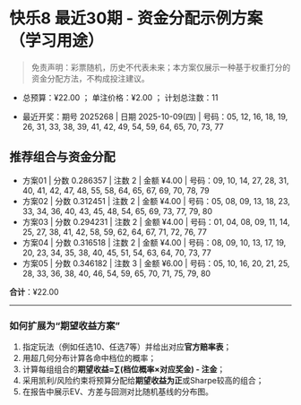 # 快乐8 最近30期 - 资金分配示例方案（学习用途）

> 免责声明：彩票随机，历史不代表未来；本方案仅展示一种基于权重打分的资金分配方法，不构成投注建议。

- 总预算：¥22.00 ； 单注价格：¥2.00 ； 计划总注数：11

- 最近开奖：期号 2025268 | 日期 2025-10-09(四) | 号码：05, 12, 16, 18, 19, 26, 31, 33, 38, 39, 41, 42, 49, 54, 59, 64, 65, 70, 73, 77


## 推荐组合与资金分配

- 方案01 | 分数 0.286357 | 注数   2 | 金额 ¥4.00 | 号码：09, 10, 14, 27, 28, 31, 40, 41, 42, 47, 48, 55, 58, 64, 65, 67, 69, 70, 78, 79
- 方案02 | 分数 0.312451 | 注数   2 | 金额 ¥4.00 | 号码：05, 08, 09, 13, 18, 23, 33, 34, 36, 40, 43, 45, 48, 54, 65, 69, 73, 77, 79, 80
- 方案03 | 分数 0.294231 | 注数   2 | 金额 ¥4.00 | 号码：01, 04, 08, 09, 11, 14, 25, 27, 38, 41, 42, 58, 59, 62, 64, 67, 71, 72, 76, 77
- 方案04 | 分数 0.316518 | 注数   2 | 金额 ¥4.00 | 号码：08, 09, 10, 13, 17, 19, 20, 23, 34, 35, 38, 40, 45, 51, 54, 63, 64, 70, 73, 77
- 方案05 | 分数 0.346182 | 注数   3 | 金额 ¥6.00 | 号码：05, 10, 16, 20, 21, 25, 28, 33, 36, 38, 40, 46, 54, 59, 65, 70, 71, 75, 79, 80

**合计**：¥22.00


---
### 如何扩展为“期望收益方案”

1) 指定玩法（例如任选10、任选7等）并给出对应**官方赔率表**；
2) 用超几何分布计算各命中档位的概率；
3) 计算每组组合的**期望收益=∑(档位概率×对应奖金) - 注金**；
4) 采用凯利/风险约束将预算分配给**期望收益为正**或Sharpe较高的组合；
5) 在报告中展示EV、方差与回测对比随机基线的分布图。